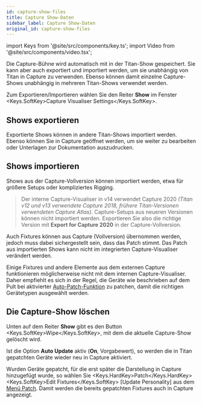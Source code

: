 ```yaml
---
id: capture-show-files
title: Capture Show-Daten
sidebar_label: Capture Show-Daten
original_id: capture-show-files
---
```


import Keys from '@site/src/components/key.ts';
import Video from '@site/src/components/video.tsx';

Die Capture-Bühne wird automatisch mit in der Titan-Show gespeichert. Sie
kann aber auch exportiert und importiert werden, um sie unabhängig von
Titan in Capture zu verwenden. Ebenso können damit einzelne
Capture-Shows unabhängig in mehreren Titan-Shows verwendet werden.

Zum Exportieren/Importieren wählen Sie den Reiter <strong>Show</strong> im Fenster
<Keys.SoftKey>Capture Visualiser Settings</Keys.SoftKey>.

## Shows exportieren

Exportierte Shows können in andere Titan-Shows importiert werden. Ebenso
können Sie in Capture geöffnet werden, um sie weiter zu bearbeiten oder
Unterlagen zur Dokumentation auszudrucken.

## Shows importieren

Shows aus der Capture-Vollversion können importiert werden, etwa für
größere Setups oder kompliziertes Rigging.

> Der interne Capture-Visualiser in v14 verwendet Capture 2020 *(Titan v12 und v13 verwendete Capture 2018, frühere Titan-Versionen verwendeten Capture Atlas)*. Capture-Setups aus neueren Versionen können nicht importiert werden. Exportieren Sie also die richtige Version mit <strong>Export for Capture 2020</strong> in der Capture-Vollversion.

Auch Fixtures können aus Capture (Vollversion) übernommen werden, jedoch
muss dabei sichergestellt sein, dass das Patch stimmt. Das Patch aus
importierten Shows kann nicht im integrierten Capture-Visualiser
verändert werden.

Einige Fixtures und andere Elemente aus dem externen Capture
funktionieren möglicherweise nicht mit dem internen Capture-Visualiser.
Daher empfiehlt es sich in der Regel, die Geräte wie beschrieben auf dem
Pult bei aktivierter [Auto-Patch-Funktion](../patching/patching-new-fixtures-or-dimmers.md#automatisches-patchen-in-capture) 
zu patchen, damit die richtigen Gerätetypen ausgewählt werden.

## Die Capture-Show löschen

Unten auf dem Reiter <strong>Show</strong> gibt es den Button <Keys.SoftKey>Wipe</Keys.SoftKey>, mit dem die
aktuelle Capture-Show gelöscht wird.

Ist die Option <strong>Auto Update</strong> aktiv (<strong>On</strong>, Vorgabewert), 
so werden die in Titan gepatchten Geräte wieder neu in Capture aktiviert.

Wurden Geräte gepatcht, für die erst später die Darstellung in Capture 
hinzugefügt wurde, so wählen Sie <Keys.HardKey>Patch</Keys.HardKey> <Keys.SoftKey>Edit Fixtures</Keys.SoftKey> \[Update
Personality\] aus dem [Menü Patch](../patching/changing-the-patch.md#bereits-gepatchte-personalities-aktualisieren). Damit werden die bereits gepatchten Fixtures auch in Capture angezeigt.

